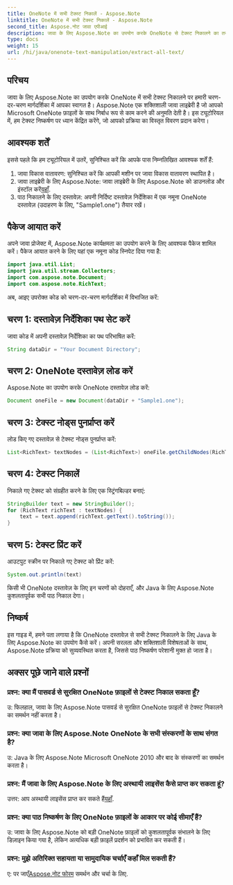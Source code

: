 ```yaml
---
title: OneNote में सभी टेक्स्ट निकालें - Aspose.Note
linktitle: OneNote में सभी टेक्स्ट निकालें - Aspose.Note
second_title: Aspose.नोट जावा एपीआई
description: जावा के लिए Aspose.Note का उपयोग करके OneNote से टेक्स्ट निकालने का तरीका जानें। निर्बाध पाठ निष्कर्षण के लिए चरण-दर-चरण निर्देशों के साथ एक व्यापक मार्गदर्शिका।
type: docs
weight: 15
url: /hi/java/onenote-text-manipulation/extract-all-text/
---
```

## परिचय
जावा के लिए Aspose.Note का उपयोग करके OneNote में सभी टेक्स्ट निकालने पर हमारी चरण-दर-चरण मार्गदर्शिका में आपका स्वागत है। Aspose.Note एक शक्तिशाली जावा लाइब्रेरी है जो आपको Microsoft OneNote फ़ाइलों के साथ निर्बाध रूप से काम करने की अनुमति देती है। इस ट्यूटोरियल में, हम टेक्स्ट निष्कर्षण पर ध्यान केंद्रित करेंगे, जो आपको प्रक्रिया का विस्तृत विवरण प्रदान करेगा।
## आवश्यक शर्तें
इससे पहले कि हम ट्यूटोरियल में उतरें, सुनिश्चित करें कि आपके पास निम्नलिखित आवश्यक शर्तें हैं:
1. जावा विकास वातावरण: सुनिश्चित करें कि आपकी मशीन पर जावा विकास वातावरण स्थापित है।
2.  जावा लाइब्रेरी के लिए Aspose.Note: जावा लाइब्रेरी के लिए Aspose.Note को डाउनलोड और इंस्टॉल करें[यहाँ](https://releases.aspose.com/note/java/).
3. पाठ निकालने के लिए दस्तावेज़: अपनी निर्दिष्ट दस्तावेज़ निर्देशिका में एक नमूना OneNote दस्तावेज़ (उदाहरण के लिए, "Sample1.one") तैयार रखें।
## पैकेज आयात करें
अपने जावा प्रोजेक्ट में, Aspose.Note कार्यक्षमता का उपयोग करने के लिए आवश्यक पैकेज शामिल करें। पैकेज आयात करने के लिए यहां एक नमूना कोड स्निपेट दिया गया है:
```java
import java.util.List;
import java.util.stream.Collectors;
import com.aspose.note.Document;
import com.aspose.note.RichText;
```
अब, आइए उपरोक्त कोड को चरण-दर-चरण मार्गदर्शिका में विभाजित करें:
## चरण 1: दस्तावेज़ निर्देशिका पथ सेट करें
जावा कोड में अपनी दस्तावेज़ निर्देशिका का पथ परिभाषित करें:
```java
String dataDir = "Your Document Directory";
```
## चरण 2: OneNote दस्तावेज़ लोड करें
Aspose.Note का उपयोग करके OneNote दस्तावेज़ लोड करें:
```java
Document oneFile = new Document(dataDir + "Sample1.one");
```
## चरण 3: टेक्स्ट नोड्स पुनर्प्राप्त करें
लोड किए गए दस्तावेज़ से टेक्स्ट नोड्स पुनर्प्राप्त करें:
```java
List<RichText> textNodes = (List<RichText>) oneFile.getChildNodes(RichText.class);
```
## चरण 4: टेक्स्ट निकालें
निकाले गए टेक्स्ट को संग्रहीत करने के लिए एक स्ट्रिंगबिल्डर बनाएं:
```java
StringBuilder text = new StringBuilder();
for (RichText richText : textNodes) {
    text = text.append(richText.getText().toString());
}
```
## चरण 5: टेक्स्ट प्रिंट करें
आउटपुट स्क्रीन पर निकाले गए टेक्स्ट को प्रिंट करें:
```java
System.out.println(text)
```
किसी भी OneNote दस्तावेज़ के लिए इन चरणों को दोहराएँ, और Java के लिए Aspose.Note कुशलतापूर्वक सभी पाठ निकाल देगा।
## निष्कर्ष
इस गाइड में, हमने पता लगाया है कि OneNote दस्तावेज़ से सभी टेक्स्ट निकालने के लिए Java के लिए Aspose.Note का उपयोग कैसे करें। अपनी सरलता और शक्तिशाली विशेषताओं के साथ, Aspose.Note प्रक्रिया को सुव्यवस्थित करता है, जिससे पाठ निष्कर्षण परेशानी मुक्त हो जाता है।
## अक्सर पूछे जाने वाले प्रश्नों

### प्रश्न: क्या मैं पासवर्ड से सुरक्षित OneNote फ़ाइलों से टेक्स्ट निकाल सकता हूँ?
उ: फिलहाल, जावा के लिए Aspose.Note पासवर्ड से सुरक्षित OneNote फ़ाइलों से टेक्स्ट निकालने का समर्थन नहीं करता है।
### प्रश्न: क्या जावा के लिए Aspose.Note OneNote के सभी संस्करणों के साथ संगत है?
उ: Java के लिए Aspose.Note Microsoft OneNote 2010 और बाद के संस्करणों का समर्थन करता है।
### प्रश्न: मैं जावा के लिए Aspose.Note के लिए अस्थायी लाइसेंस कैसे प्राप्त कर सकता हूं?
 उत्तर: आप अस्थायी लाइसेंस प्राप्त कर सकते हैं[यहाँ](https://purchase.aspose.com/temporary-license/).
### प्रश्न: क्या पाठ निष्कर्षण के लिए OneNote फ़ाइलों के आकार पर कोई सीमाएँ हैं?
उ: जावा के लिए Aspose.Note को बड़ी OneNote फ़ाइलों को कुशलतापूर्वक संभालने के लिए डिज़ाइन किया गया है, लेकिन अत्यधिक बड़ी फ़ाइलें प्रदर्शन को प्रभावित कर सकती हैं।
### प्रश्न: मुझे अतिरिक्त सहायता या सामुदायिक चर्चाएँ कहाँ मिल सकती हैं?
 ए: पर जाएँ[Aspose.नोट फोरम](https://forum.aspose.com/c/note/28) समर्थन और चर्चा के लिए.